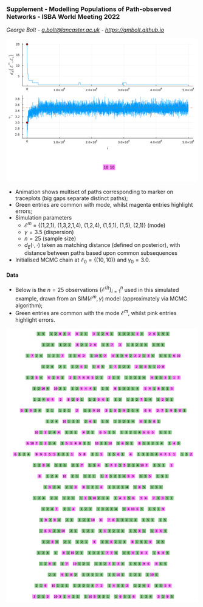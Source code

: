 ### Supplement - Modelling Populations of Path-observed Networks - ISBA World Meeting 2022


*George Bolt - g.bolt@lancaster.ac.uk - https://gmbolt.github.io*

![](posterior_sample.gif)

* Animation shows multiset of paths corresponding to marker on traceplots (big gaps separate distinct paths);
* Green entries are common with mode, whilst magenta entries highlight errors;
* Simulation parameters
    * $\mathcal{E}^m$ = \{(1,2,1), (1,3,2,1,4), (1,2,4), (1,5,1), (1,5), (2,1)\} (mode)
    * $\gamma=3.5$ (dispersion)
    * $n=25$ (sample size)
    * $d_E(\cdot, \cdot)$ taken as matching distance (defined on posterior), with distance between paths based upon common subsequences
* Initialised MCMC chain at $\mathcal{E}_0 = \{(10,10)\}$ and $\gamma_0=3.0$.


#### Data 

* Below is the $n=25$ observations $\{\mathcal{E}^{(i)}\}_{i=1}^n$ used in this simulated example, drawn from an $\text{SIM}(\mathcal{E}^m, \gamma)$ model (approximately via MCMC algorithm);
* Green entries are common with the mode $\mathcal{E}^m$, whilst pink entries highlight errors.

![](data.png)